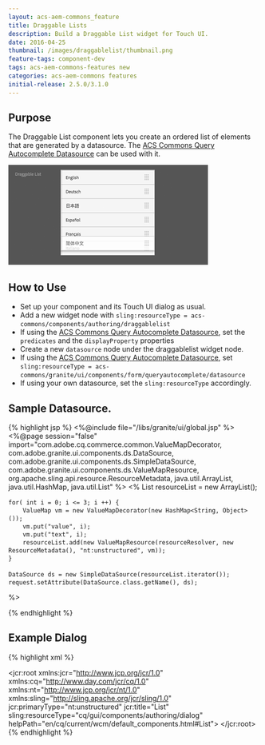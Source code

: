 ```yaml
---
layout: acs-aem-commons_feature
title: Draggable Lists
description: Build a Draggable List widget for Touch UI.
date: 2016-04-25
thumbnail: /images/draggablelist/thumbnail.png
feature-tags: component-dev
tags: acs-aem-commons-features new
categories: acs-aem-commons features
initial-release: 2.5.0/3.1.0
---
```


## Purpose
The Draggable List component lets you create an ordered list of elements that are generated by a datasource. The [ACS Commons Query Autocomplete Datasource](/acs-aem-commons/features/queryautocomplete-datasource.html) can be used with it.

![Draggable List Widget](/acs-aem-commons/images/draggablelist/thumbnail.png)

## How to Use

* Set up your component and its Touch UI dialog as usual.
* Add a new widget node with `sling:resourceType = acs-commons/components/authoring/draggablelist`
* If using the [ACS Commons Query Autocomplete Datasource](/acs-aem-commons/features/queryautocomplete-datasource.html), set the `predicates` and the `displayProperty` properties
* Create a new `datasource` node under the draggablelist widget node.
* If using the [ACS Commons Query Autocomplete Datasource](/acs-aem-commons/features/queryautocomplete-datasource.html), set `sling:resourceType = acs-commons/granite/ui/components/form/queryautocomplete/datasource`
* If using your own datasource, set the `sling:resourceType` accordingly.

## Sample Datasource.

{% highlight jsp %}
<%@include file="/libs/granite/ui/global.jsp" %>
<%@page session="false"
        import="com.adobe.cq.commerce.common.ValueMapDecorator,
                com.adobe.granite.ui.components.ds.DataSource,
                com.adobe.granite.ui.components.ds.SimpleDataSource,
                com.adobe.granite.ui.components.ds.ValueMapResource,
                org.apache.sling.api.resource.ResourceMetadata,
                java.util.ArrayList,
                java.util.HashMap,
                java.util.List" %>
<%
    List<Resource> resourceList = new ArrayList();

    for( int i = 0; i <= 3; i ++) {
        ValueMap vm = new ValueMapDecorator(new HashMap<String, Object>());
        vm.put("value", i);
        vm.put("text", i);
        resourceList.add(new ValueMapResource(resourceResolver, new ResourceMetadata(), "nt:unstructured", vm));
    }

    DataSource ds = new SimpleDataSource(resourceList.iterator());
    request.setAttribute(DataSource.class.getName(), ds);
%>

{% endhighlight %}

## Example Dialog

{% highlight xml %}
<?xml version="1.0" encoding="UTF-8"?>
   <jcr:root xmlns:jcr="http://www.jcp.org/jcr/1.0" xmlns:cq="http://www.day.com/jcr/cq/1.0" xmlns:nt="http://www.jcp.org/jcr/nt/1.0" xmlns:sling="http://sling.apache.org/jcr/sling/1.0" jcr:primaryType="nt:unstructured" jcr:title="List" sling:resourceType="cq/gui/components/authoring/dialog" helpPath="en/cq/current/wcm/default_components.html#List">
      <content
      	jcr:primaryType="nt:unstructured"
      	sling:resourceType="granite/ui/components/foundation/container">
      	<layout
      		jcr:primaryType="nt:unstructured"
      		margin="false"
      		sling:resourceType="granite/ui/components/foundation/layouts/fixedcolumns"/>
      	<items
      		jcr:primaryType="nt:unstructured">
      		<column
      			jcr:primaryType="nt:unstructured" sling:resourceType="granite/ui/components/foundation/container">
      			<items
      				jcr:primaryType="nt:unstructured">
      				<list
      					jcr:primaryType="nt:unstructured"
      					displayProperty="jcr:content/jcr:title"
      					fieldLabel="Draggable List"
      					name="./list"
      					sling:resourceType="acs-commons/components/authoring/draggablelist">
      					<datasource
      						jcr:primaryType="nt:unstructured"
      						sling:resourceType="mytestcomponents/datasources/draggablelist"/>
      				</list>
      			</items>
      		</column>
      	</items>
      </content>
   </jcr:root>
{% endhighlight %}
